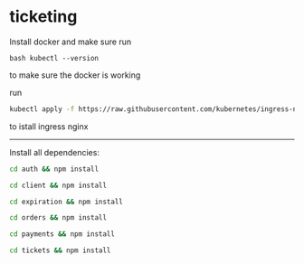 # ticketing

Install docker and make sure run 

```bash kubectl --version```

to make sure the  docker is working

run 

```bash
kubectl apply -f https://raw.githubusercontent.com/kubernetes/ingress-nginx/controller-v1.8.2/deploy/static/provider/cloud/deploy.yaml
```

to istall ingress nginx 
*******
Install all dependencies:

```bash
cd auth && npm install
```

```bash
cd client && npm install
```

```bash
cd expiration && npm install
```

```bash
cd orders && npm install
```

```bash
cd payments && npm install
```

```bash
cd tickets && npm install
```
